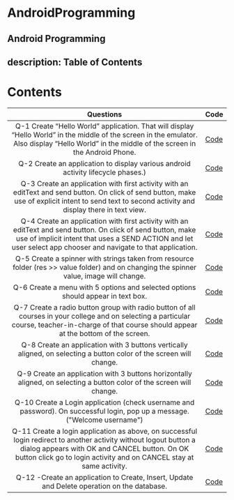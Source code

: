 # AndroidProgramming
Android Programming
---
description: Table of Contents
---

# Contents

| **Questions** | Code |
| :---: | :--- |
| Q-1 Create “Hello World” application. That will display “Hello World” in the middle of the screen in the emulator. Also display “Hello World” in the middle of the screen in the Android Phone. | [Code](Source%20Code%20for%20Questions/Q1_HelloWorld) |
| Q-2 Create an application to display various android activity lifecycle phases.) | [Code](Source%20Code%20for%20Questions/Q2_Activity_Lifecycle_Phases) |
| Q-3 Create an application with first activity with an editText and send button. On click of send button, make use of explicit intent to send text to second activity and display there in text view. | [Code](Source%20Code%20for%20Questions/Q3_Explicit_Intent) |
| Q-4 Create an application with first activity with an editText and send button. On click of send button, make use of implicit intent that uses a SEND ACTION and let user select app chooser and navigate to that application. | [Code](Source%20Code%20for%20Questions/Q4_Implicit_Intent) |
| Q-5 Create a spinner with strings taken from resource folder \(res &gt;&gt; value folder\) and on changing the spinner value, image will change. | [Code](Source%20Code%20for%20Questions/Q5_Spinner) |
| Q-6 Create a menu with 5 options and selected options should appear in text box. | [Code](Source%20Code%20for%20Questions/Q6_Menu_Options) |
| Q-7 Create a radio button group with radio button of all courses in your college and on selecting a particular course, teacher-in-charge of that course should appear at the bottom of the screen. | [Code](Source%20Code%20for%20Questions/Q7_Radio_Buttons) |
| Q-8 Create an application with 3 buttons vertically aligned, on selecting a button color of the screen will change. | [Code](Source%20Code%20for%20Questions/Q8_Three_Color_Buttons_Vertical) |
| Q-9 Create an application with 3 buttons horizontally aligned, on selecting a button color of the screen will change. | [Code](Source%20Code%20for%20Questions/Q9_Three_Color_Buttons_Horizontal) |
| Q-10 Create a Login application \(check username and password\). On successful login, pop up a message. \("Welcome username"\) | [Code](Source%20Code%20for%20Questions/Q10_Basic_Login_App) |
| Q-11 Create a login application as above, on successful login redirect to another activity without logout button a dialog appears with OK and CANCEL button. On OK button click go to login activity and on CANCEL stay at same activity. | [Code](Source%20Code%20for%20Questions/Q11_Advanced_Login_App) |
| Q-12 -Create an application to Create, Insert, Update and Delete operation on the database. | [Code](Source%20Code%20for%20Questions/Q12_Database_App) |

